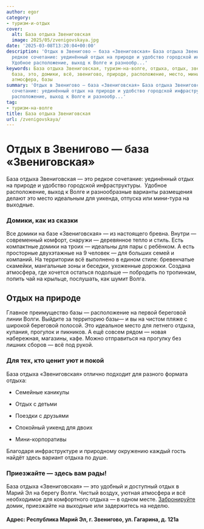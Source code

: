 ```yaml
---
author: egor
category:
- туризм-и-отдых
cover:
  alt: База отдыха Звениговская
  image: 2025/05/zvenigovskaya.jpg
date: '2025-03-08T13:20:04+00:00'
description: 'Отдых в Звенигово — база «Звениговская» База отдыха Звениговская — это
  редкое сочетание: уединённый отдых на природе и удобство городской инфраструктуры.
  Удобное расположение, выход к Волге и разнообр...'
keywords: База отдыха Звениговская, туризм-на-волге, отдыха, отдых, звениговская,
  база, это, домики, всё, звенигово, природе, расположение, место, мини, выходные,
  атмосфера, базы
summary: 'Отдых в Звенигово — база «Звениговская» База отдыха Звениговская — это редкое
  сочетание: уединённый отдых на природе и удобство городской инфраструктуры. Удобное
  расположение, выход к Волге и разнообр...'
tag:
- туризм-на-волге
title: База отдыха Звениговская
url: /zvenigovskaya/
---
```


# Отдых в Звенигово — база «Звениговская»

База отдыха Звениговская — это редкое сочетание: уединённый отдых на природе и удобство городской инфраструктуры.  Удобное расположение, выход к Волге и разнообразные варианты размещения делают это место идеальным для уикенда, отпуска или мини-тура на выходные.

### Домики, как из сказки

Все домики на базе «Звениговская» — из настоящего бревна. Внутри — современный комфорт, снаружи — деревянное тепло и стиль. Есть компактные домики на троих — идеальны для пары с ребёнком. А есть просторные двухэтажные на 9 человек — для больших семей и компаний. На территории всё выполнено в едином стиле: бревенчатые скамейки, мангальные зоны и беседки, ухоженные дорожки. Создана атмосфера, где хочется остаться подольше — побродить по тропинкам, попить чай на крыльце, послушать, как шумит Волга.

## Отдых на природе

Главное преимущество базы — расположение на первой береговой линии Волги. Выйдите за территорию базы— и вы на чистом пляже с широкой береговой полосой. Это идеальное место для летнего отдыха, купания, прогулок и пикников. А ещё совсем рядом — новая набережная, магазины, кафе. Можно отправиться на прогулку без лишних сборов — всё под рукой.

### Для тех, кто ценит уют и покой

База отдыха «Звениговская» отлично подходит для разного формата отдыха:

- Семейные каникулы

- Отдых с детьми

- Поездки с друзьями

- Спокойный уикенд для двоих

- Мини-корпоративы

Благодаря инфраструктуре и природному окружению каждый гость найдёт здесь вариант отдыха по душе.

### Приезжайте — здесь вам рады!

База отдыха «Звениговская» — это удобный и доступный отдых в Марий Эл на берегу Волги. Чистый воздух, уютная атмосфера и всё необходимое для комфортного отдыха — в одном месте. [Забронируйте](https://xn--80adadjkjsxm8a1n.xn--p1ai/) домик, приезжайте на выходные или задержитесь на неделю.

#### Адрес: Республика Марий Эл, г. Звенигово, ул. Гагарина, д. 121а